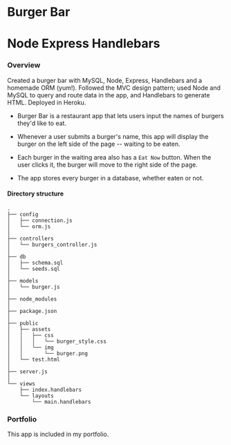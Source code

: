 # Burger Bar

# Node Express Handlebars

### Overview

Created a burger bar with MySQL, Node, Express, Handlebars and a homemade ORM (yum!). Followed the MVC design pattern; used Node and MySQL to query and route data in the app, and Handlebars to generate HTML.  Deployed in Heroku.

* Burger Bar is a restaurant app that lets users input the names of burgers they'd like to eat.

* Whenever a user submits a burger's name, this app will display the burger on the left side of the page -- waiting to be eaten.

* Each burger in the waiting area also has a `Eat Now` button. When the user clicks it, the burger will move to the right side of the page.

* The app stores every burger in a database, whether eaten or not.

#### Directory structure


```
.
├── config
│   ├── connection.js
│   └── orm.js
│ 
├── controllers
│   └── burgers_controller.js
│
├── db
│   ├── schema.sql
│   └── seeds.sql
│
├── models
│   └── burger.js
│ 
├── node_modules
│ 
├── package.json
│
├── public
│   ├── assets
│   │   ├── css
│   │   │   └── burger_style.css
│   │   └── img
│   │       └── burger.png
│   └── test.html
│
├── server.js
│
└── views
    ├── index.handlebars
    └── layouts
        └── main.handlebars
```



### Portfolio

This app is included in my portfolio.


